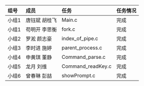| 组号  | 成员                    | 任务   | 任务情况 |
| :---- | :---------------------- | :----- | :------- |
| 小组1 | 唐钰斌 胡桂飞    | Main.c | 完成   |
| 小组1 | 苟明开 李思衡   | fork.c | 完成   |
| 小组2 | 罗淞 颜志豪       | index_of_pipe.c | 完成   |
| 小组3 | 李时进 施婷  | parent_process.c | 完成   |
| 小组4 | 申黄琪 董静  | Command_parse.c | 完成   |
| 小组5 | 龙月 刘维    | Command_readKey.c | 完成   |
| 小组6 | 曾春琳 彭喆  | showPrompt.c | 完成   |
